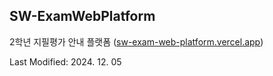 ## SW-ExamWebPlatform
2학년 지필평가 안내 플랫폼 ([sw-exam-web-platform.vercel.app](sw-exam-web-platform.vercel.app))

Last Modified: 2024. 12. 05
